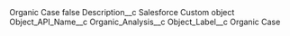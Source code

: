 <?xml version="1.0" encoding="UTF-8"?>
<CustomMetadata xmlns="http://soap.sforce.com/2006/04/metadata" xmlns:xsi="http://www.w3.org/2001/XMLSchema-instance" xmlns:xsd="http://www.w3.org/2001/XMLSchema">
    <label>Organic Case</label>
    <protected>false</protected>
    <values>
        <field>Description__c</field>
        <value xsi:type="xsd:string">Salesforce Custom object</value>
    </values>
    <values>
        <field>Object_API_Name__c</field>
        <value xsi:type="xsd:string">Organic_Analysis__c</value>
    </values>
    <values>
        <field>Object_Label__c</field>
        <value xsi:type="xsd:string">Organic Case</value>
    </values>
</CustomMetadata>
